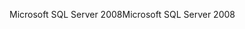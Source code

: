 <span data-ttu-id="cf760-101">Microsoft SQL Server 2008</span><span class="sxs-lookup"><span data-stu-id="cf760-101">Microsoft SQL Server 2008</span></span>